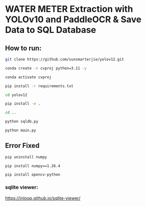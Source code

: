 # WATER METER Extraction with YOLOv10 and PaddleOCR & Save Data to SQL Database

## How to run:

```bash
git clone https://github.com/sunsmarterjie/yolov12.git
```

```bash
conda create -n cvproj python=3.11 -y
```

```bash
conda activate cvproj
```

```bash
pip install -r requirements.txt
```

```bash
cd yolov12
```

```bash
pip install -e .
```

```bash
cd ..
```

```bash
python sqldb.py
```

```bash
python main.py
```

## Error Fixed

```bash
pip uninstall numpy
```

```bash
pip install numpy==1.26.4
```

```bash
pip install opencv-python
```

### sqlite viewer:

https://inloop.github.io/sqlite-viewer/


